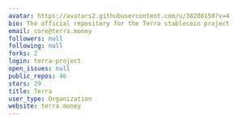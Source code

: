 ```yaml
---
avatar: https://avatars2.githubusercontent.com/u/38208150?v=4
bio: The official repository for the Terra stablecoin project
email: core@terra.money
followers: null
following: null
forks: 2
login: terra-project
open_issues: null
public_repos: 46
stars: 29
title: Terra
user_type: Organization
website: terra.money
---
```

